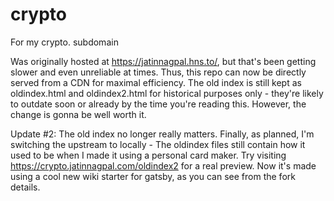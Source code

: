 # crypto
For my crypto. subdomain

Was originally hosted at https://jatinnagpal.hns.to/, but that's been getting slower and even unreliable at times. Thus, this repo can now be directly served from a CDN for maximal efficiency. The old index is still kept as oldindex.html and oldindex2.html for historical purposes only - they're likely to outdate soon or already by the time you're reading this. However, the change is gonna be well worth it.

Update #2:
The old index no longer really matters. Finally, as planned, I'm switching the upstream to locally - The oldindex files still contain how it used to be when I made it using a personal card maker. Try visiting https://crypto.jatinnagpal.com/oldindex2 for a real preview.
Now it's made using a cool new wiki starter for gatsby, as you can see from the fork details.
